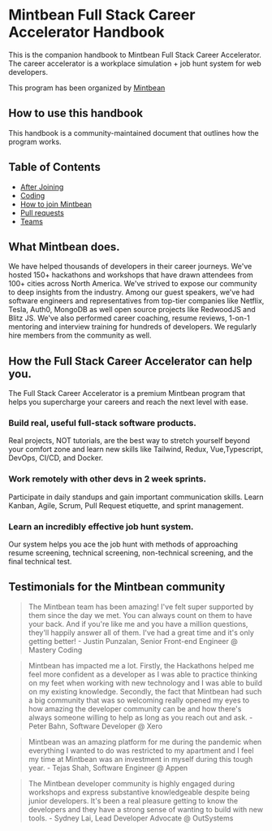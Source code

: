 # Mintbean Full Stack Career Accelerator Handbook

This is the companion handbook to Mintbean Full Stack Career Accelerator. The career accelerator is a workplace simulation + job hunt system for web developers.

This program has been organized by [Mintbean](https://mintbean.io)

## How to use this handbook

This handbook is a community-maintained document that outlines how the program works.

## Table of Contents

- [After Joining](pages/procedures/after-joining.md)
- [Coding](pages/procedures/coding.md)
- [How to join Mintbean](pages/how-to-join-mintbean.md)
- [Pull requests](pages/procedures/pull-requests.md)
- [Teams](pages/teams.md)

## What Mintbean does.

We have helped thousands of developers in their career journeys. We've hosted 150+ hackathons and workshops that have drawn attendees from 100+ cities across North America. We've strived to expose our community to deep insights from the industry. Among our guest speakers, we've had software engineers and representatives from top-tier companies like Netflix, Tesla, Auth0, MongoDB as well open source projects like RedwoodJS and Blitz JS. We've also performed career coaching, resume reviews, 1-on-1 mentoring and interview training for hundreds of developers. We regularly hire members from the community as well.

## How the Full Stack Career Accelerator can help you.

The Full Stack Career Accelerator is a premium Mintbean program that helps you supercharge your careers and reach the next level with ease.

### Build real, useful full-stack software products.

Real projects, NOT tutorials, are the best way to stretch yourself beyond your comfort zone and learn new skills like Tailwind, Redux, Vue,Typescript, DevOps, CI/CD, and Docker.

### Work remotely with other devs in 2 week sprints.

Participate in daily standups and gain important communication skills. Learn Kanban, Agile, Scrum, Pull Request etiquette, and sprint management.

### Learn an incredibly effective job hunt system.

Our system helps you ace the job hunt with methods of approaching resume screening, technical screening, non-technical screening, and the final technical test.

## Testimonials for the Mintbean community

> The Mintbean team has been amazing! I've felt super supported by them since the day we met. You can always count on them to have your back. And if you're like me and you have a million questions, they'll happily answer all of them. I've had a great time and it's only getting better! - Justin Punzalan, Senior Front-end Engineer @ Mastery Coding

> Mintbean has impacted me a lot. Firstly, the Hackathons helped me feel more confident as a developer as I was able to practice thinking on my feet when working with new technology and I was able to build on my existing knowledge. Secondly, the fact that Mintbean had such a big community that was so welcoming really opened my eyes to how amazing the developer community can be and how there's always someone willing to help as long as you reach out and ask. - Peter Bahn, Software Developer @ Xero

> Mintbean was an amazing platform for me during the pandemic when everything I wanted to do was restricted to my apartment and I feel my time at Mintbean was an investment in myself during this tough year. - Tejas Shah, Software Engineer @ Appen

> The Mintbean developer community is highly engaged during workshops and express substantive knowledgeable despite being junior developers. It's been a real pleasure getting to know the developers and they have a strong sense of wanting to build with new tools. - Sydney Lai, Lead Developer Advocate @ OutSystems
